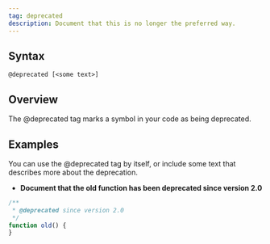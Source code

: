 ```yaml
---
tag: deprecated
description: Document that this is no longer the preferred way.
---
```


## Syntax

`@deprecated [<some text>]`


## Overview

The @deprecated tag marks a symbol in your code as being deprecated.

## Examples

You can use the @deprecated tag by itself, or include some text that describes more about the
deprecation.

* **Document that the old function has been deprecated since version 2.0**

```js
/**
 * @deprecated since version 2.0
 */
function old() {
}
```

